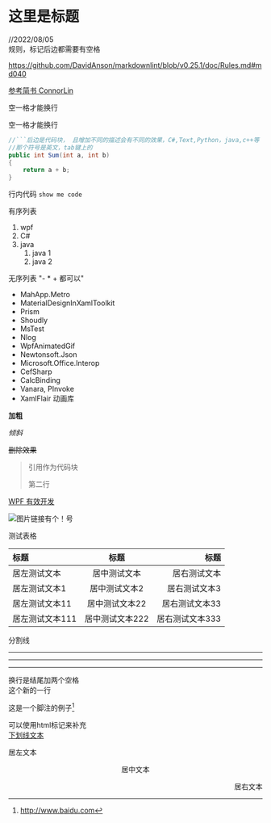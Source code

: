 # 这里是标题
//2022/08/05  
规则，标记后边都需要有空格

https://github.com/DavidAnson/markdownlint/blob/v0.25.1/doc/Rules.md#md040

[参考简书 ConnorLin](https://www.jianshu.com/p/82e730892d42#fn1)

空一格才能换行

空一格才能换行

```C#
//```后边是代码块， 且增加不同的描述会有不同的效果，C#,Text,Python，java,c++等
//那个符号是英文，tab键上的
public int Sum(int a, int b)
{
    return a + b;
}

```

行内代码 `show me code`

有序列表

1. wpf
2. C#
3. java
    1. java 1
    2. java 2

无序列表 "- * + 都可以"

- MahApp.Metro
- MaterialDesignInXamlToolkit
- Prism
- Shoudly
- MsTest
- Nlog
- WpfAnimatedGif
- Newtonsoft.Json
- Microsoft.Office.Interop
- CefSharp
- CalcBinding
- Vanara, PInvoke
- XamlFlair 动画库

**加粗** 

 *倾斜*

 ~~删除效果~~

> 引用作为代码块
>  
> 第二行

[WPF 有效开发](https://github.com/mamade703/WPFProgramEffect/tree/master)

![图片链接有个！号](https://pics6.baidu.com/feed/8ad4b31c8701a18bb3f1f5b09ad50d0f2938fe3c.jpeg)

测试表格

|标题|标题|标题|
|:---|:---:|---:|
|居左测试文本|居中测试文本|居右测试文本|
|居左测试文本1|居中测试文本2|居右测试文本3|
|居左测试文本11|居中测试文本22|居右测试文本33|
|居左测试文本111|居中测试文本222|居右测试文本333|

分割线
***
---
___


换行是结尾加两个空格  
这个新的一行

这是一个脚注的例子[^1]

[^1]: http://www.baidu.com

可以使用html标记来补充  
<u>下划线文本</u>
<p align="left">居左文本</p>
<p align="center">居中文本</p>
<p align="right">居右文本</p>
